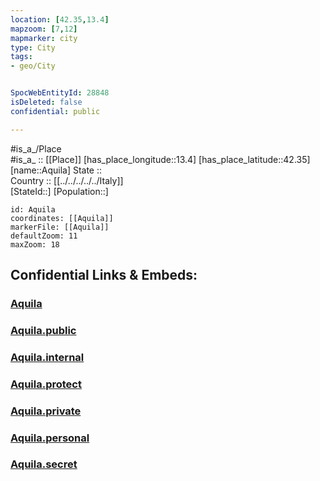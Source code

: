 ```yaml
---
location: [42.35,13.4] 
mapzoom: [7,12] 
mapmarker: city 
type: City
tags:
- geo/City


SpocWebEntityId: 28848
isDeleted: false
confidential: public

---
```

#is_a_/Place  
#is_a_ :: [[Place]] 
[has_place_longitude::13.4] 
[has_place_latitude::42.35] 
[name::Aquila] 
State ::  
Country :: [[../../../../../Italy]]  
[StateId::] 
[Population::] 



```leaflet
id: Aquila
coordinates: [[Aquila]] 
markerFile: [[Aquila]] 
defaultZoom: 11 
maxZoom: 18
```


## Confidential Links & Embeds: 

### [Aquila](/_Standards/Earth/Continent/Europe/Europe~South/Italy/regions~Italy/Abruzzo/L'Aquila/City/Aquila.md) 

### [Aquila.public](/_public/Earth/Continent/Europe/Europe~South/Italy/regions~Italy/Abruzzo/L'Aquila/City/Aquila.public.md) 

### [Aquila.internal](/_internal/Earth/Continent/Europe/Europe~South/Italy/regions~Italy/Abruzzo/L'Aquila/City/Aquila.internal.md) 

### [Aquila.protect](/_protect/Earth/Continent/Europe/Europe~South/Italy/regions~Italy/Abruzzo/L'Aquila/City/Aquila.protect.md) 

### [Aquila.private](/_private/Earth/Continent/Europe/Europe~South/Italy/regions~Italy/Abruzzo/L'Aquila/City/Aquila.private.md) 

### [Aquila.personal](/_personal/Earth/Continent/Europe/Europe~South/Italy/regions~Italy/Abruzzo/L'Aquila/City/Aquila.personal.md) 

### [Aquila.secret](/_secret/Earth/Continent/Europe/Europe~South/Italy/regions~Italy/Abruzzo/L'Aquila/City/Aquila.secret.md)

